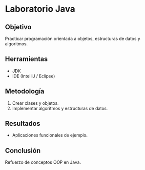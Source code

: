 # Laboratorio Java

## Objetivo
Practicar programación orientada a objetos, estructuras de datos y algoritmos.

## Herramientas
- JDK
- IDE (IntelliJ / Eclipse)

## Metodología
1. Crear clases y objetos.
2. Implementar algoritmos y estructuras de datos.

## Resultados
- Aplicaciones funcionales de ejemplo.

## Conclusión
Refuerzo de conceptos OOP en Java.

